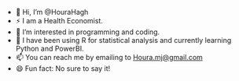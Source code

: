 - 👋 Hi, I’m @HouraHagh
- ⚡ I am a Health Economist.
- 👀 I’m interested in programming and coding.
- 🌱 I have been using R for statistical analysis and currently learning Python and PowerBI.
- 📫 You can reach me by emailing to Houra.mj@gmail.com
- 😄 Fun fact: No sure to say it!

<!---
HouraHagh/HouraHagh is a ✨ special ✨ repository because its `README.md` (this file) appears on your GitHub profile.
You can click the Preview link to take a look at your changes.
--->
